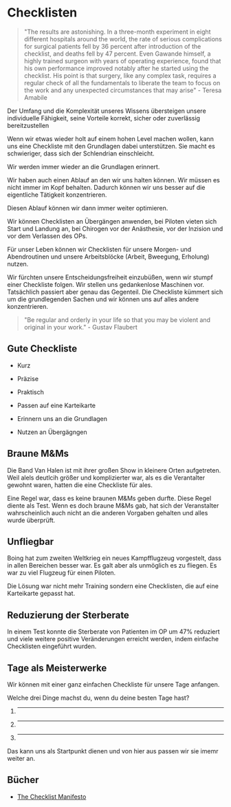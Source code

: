 # Checklisten

> "The results are astonishing. In a three-month experiment in eight different hospitals around the world, the rate of serious complications for surgical patients fell by 36 percent after introduction of the checklist, and deaths fell by 47 percent. Even Gawande himself, a highly trained surgeon with years of operating experience, found that his own performance improved notably after he started using the checklist. His point is that surgery, like any complex task, requires a regular check of all the fundamentals to liberate the team to focus on the work and any unexpected circumstances that may arise" - Teresa Amabile

Der Umfang und die Komplexität unseres Wissens übersteigen unsere individuelle Fähigkeit, seine Vorteile korrekt, sicher oder zuverlässig bereitzustellen

Wenn wir etwas wieder holt auf einem hohen Level machen wollen, kann uns eine Checkliste mit den Grundlagen dabei unterstützen. Sie macht es schwieriger, dass sich der Schlendrian einschleicht.

Wir werden immer wieder an die Grundlagen erinnert.

Wir haben auch einen Ablauf an den wir uns halten können. Wir müssen es nicht immer im Kopf behalten. Dadurch können wir uns besser auf die eigentliche Tätigkeit konzentrieren.

Diesen Ablauf können wir dann immer weiter optimieren.

Wir können Checklisten an Übergängen anwenden, bei Piloten vieten sich Start und Landung an, bei Chirogen vor der Anästhesie, vor der Inzision und vor dem Verlassen des OPs.

Für unser Leben können wir Checklisten für unsere Morgen- und Abendroutinen und unsere Arbeitsblöcke (Arbeit, Bweegung, Erholung) nutzen.

Wir fürchten unsere Entscheidungsfreiheit einzubüßen, wenn wir stumpf einer Checkliste folgen. Wir stellen uns gedankenlose Maschinen vor. Tatsächlich passiert aber genau das Gegenteil. Die Checkliste kümmert sich um die grundlegenden Sachen und wir können uns auf alles andere konzentrieren.

> "Be regular and orderly in your life so that you may be violent and original in your work." - Gustav Flaubert

## Gute Checkliste

- Kurz
- Präzise
- Praktisch 

- Passen auf eine Karteikarte
- Erinnern uns an die Grundlagen
- Nutzen an Übergägngen

## Braune M&Ms

Die Band Van Halen ist mit ihrer großen Show in kleinere Orten aufgetreten. Weil alels deutlcih größer und komplizierter war, als es die Verantalter gewohnt waren, hatten die eine Checkliste für ales.

Eine Regel war, dass es keine braunen M&Ms geben durfte. Diese Regel diente als Test. Wenn es doch braune M&Ms gab, hat sich der Veranstalter wahrscheinlich auch nicht an die anderen Vorgaben gehalten und alles wurde überprüft.

## Unfliegbar

Boing hat zum zweiten Weltkrieg ein neues Kampfflugzeug vorgestelt, dass in allen Bereichen besser war. Es galt aber als unmöglich es zu fliegen. Es war zu viel Flugzeug für einen Piloten.

Die Lösung war nicht mehr Training sondern eine Checklisten, die auf eine Karteikarte gepasst hat. 

## Reduzierung der Sterberate

In einem Test konnte die Sterberate von Patienten im OP um 47% reduziert und viele weitere positive Veränderungen erreicht werden, indem einfache Checklisten eingeführt wurden.

## Tage als Meisterwerke

Wir können mit einer ganz einfachen Checkliste für unsere Tage anfangen.

Welche drei Dinge machst du, wenn du deine besten Tage hast?

1. __________
2. __________
3. __________

Das kann uns als Startpunkt dienen und von hier aus passen wir sie imemr weiter an.

## Bücher

- [The Checklist Manifesto](https://www.goodreads.com/book/show/6667514-the-checklist-manifesto)